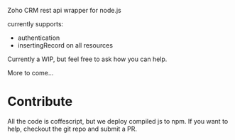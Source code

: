 Zoho CRM rest api wrapper for node.js

currently supports:
 - authentication
 - insertingRecord on all resources

Currently a WIP, but feel free to ask how you can help.

More to come...

# Contribute

All the code is coffescript, but we deploy compiled js to npm. If you want to help, checkout the git repo and submit a PR.
